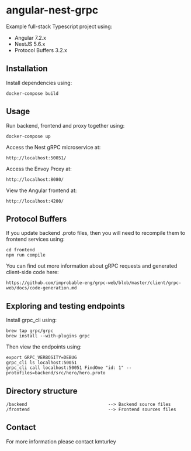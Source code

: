 # angular-nest-grpc

Example full-stack Typescript project using:

* Angular 7.2.x
* NestJS 5.6.x
* Protocol Buffers 3.2.x


## Installation

Install dependencies using:

    docker-compose build


## Usage

Run backend, frontend and proxy together using:

    docker-compose up

Access the Nest gRPC microservice at:

    http://localhost:50051/

Access the Envoy Proxy at:

    http://localhost:8080/

View the Angular frontend at:

    http://localhost:4200/


## Protocol Buffers

If you update backend .proto files, then you will need to recompile them to frontend services using:

    cd frontend
    npm run compile

You can find out more information about gRPC requests and generated client-side code here:

    https://github.com/improbable-eng/grpc-web/blob/master/client/grpc-web/docs/code-generation.md


## Exploring and testing endpoints

Install grpc_cli using:

    brew tap grpc/grpc
    brew install --with-plugins grpc

Then view the endpoints using:

    export GRPC_VERBOSITY=DEBUG
    grpc_cli ls localhost:50051
    grpc_cli call localhost:50051 FindOne "id: 1" --protofiles=backend/src/hero/hero.proto


## Directory structure

    /backend                               --> Backend source files
    /frontend                              --> Frontend sources files


## Contact

For more information please contact kmturley
